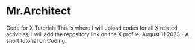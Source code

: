 # Mr.Architect
Code for X Tutorials
This is where I will upload codes for all X related activities, I will add the repository link on the X profile.
August 11 2023 - A short tutorial on Coding.
